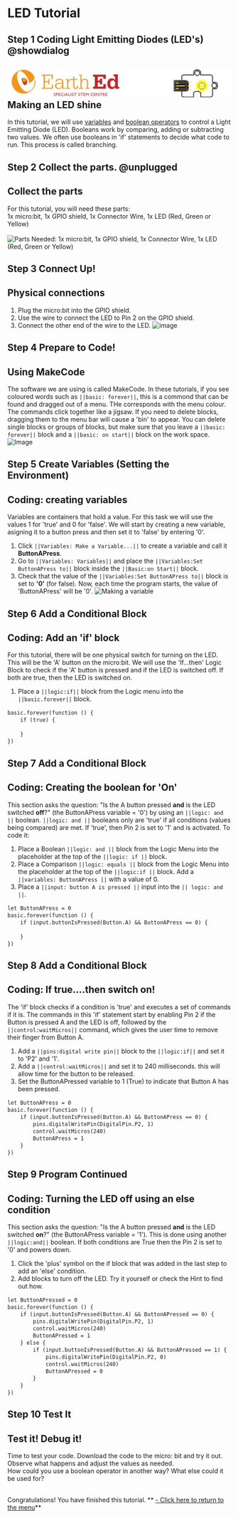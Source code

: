 # LED Tutorial

<!----LED Tutorial-----------------------------------Complete----
------Control an LED---------------------------------------------
----------------------------------------------------------------->

## Step 1 Coding Light Emitting Diodes (LED's) @showdialog

![](https://raw.githubusercontent.com/EarthEdSTEM/earthed-iot-programs-tutorials/master/Images/T_LED/LED_Banner.gif)
Making an LED shine
-----------------

In this tutorial, we will use [variables](https://launchschool.com/books/ruby/read/variables) and [boolean operators](https://www.youtube.com/watch?v=KrR7D58Onzw) to control a Light Emitting Diode (LED).
Booleans work by comparing, adding or subtracting two values. We often use booleans in 'if' statements to decide what code to run.
This process is called branching.

## Step 2 Collect the parts. @unplugged
Collect the parts
-----------------
For this tutorial, you will need these parts: <br>
1x micro:bit, 1x GPIO shield, 1x Connector Wire, 1x LED (Red, Green or Yellow) <br><br>
![Parts Needed: 1x micro:bit, 1x GPIO shield, 1x Connector Wire, 1x LED (Red, Green or Yellow) ](https://raw.githubusercontent.com/EarthEdSTEM/earthed-iot-programs-tutorials/master/Images/T_LED/IoT_LED_Parts_List.png)
<br>

## Step 3 Connect Up!
Physical connections
--------------------
1. Plug the micro:bit into the GPIO shield.
2. Use the wire to connect the LED to Pin 2 on the GPIO shield.
3. Connect the other end of the wire to the LED.
![image](https://raw.githubusercontent.com/EarthEdSTEM/earthed-iot-programs-tutorials/master/Images/T_LED/IoT_LED_Connections.png)

## Step 4 Prepare to Code!
Using MakeCode
------------------------------
The software we are using is called MakeCode. In these tutorials, if you see coloured words such as ``||basic: forever||``, this is a commond that can be found and dragged out of a menu. THe corresponds with the menu colour. The commands click together like a jigsaw. 
If you need to delete blocks, dragging them to the menu bar will cause a 'bin' to appear. 
You can delete single blocks or groups of blocks, but make sure that you leave 
a ``||basic: forever||`` block and a ``||basic: on start||`` block on the work space.
![Image](https://raw.githubusercontent.com/EarthEdSTEM/earthed-iot-programs-tutorials/master/Images/General/Delete_blocks.png)

## Step 5 Create Variables (Setting the Environment)
Coding: creating variables
--------------------------
Variables are containers that hold a value. For this task we will use the values 1 for 'true' and 0 for 'false'.
We will start by creating a new variable, asigning it to a button press and then set it to 'false' by entering '0'.
1. Click ``||Variables: Make a Variable...||`` to create a variable and call it **ButtonAPress**.
2. Go to ``||Variables: Variables||`` and place the ``||Variables:Set ButtonAPress to||`` block inside the ``||Basic:on Start||`` block.
3. Check that the value of the ``||Variables:Set ButtonAPress to||`` block is set to **'0'** (for false).
Now, each time the program starts, the value of 'ButtonAPress' will be '0'.
![Making a variable](https://raw.githubusercontent.com/EarthEdSTEM/earthed-iot-programs-tutorials/master/Images/T_LED/IoT_LED_Create_Variable.png)


## Step 6 Add a Conditional Block
Coding: Add an 'if' block
-----------------------
For this tutorial, there will be one physical switch for turning on the LED. This will be the 'A' button on the micro:bit. 
We will use the 'If...then' Logic Block to check if the 'A' button is pressed and if the LED is switched off. 
If both are true, then the LED is switched on.
1. Place a ``||logic:if||`` block from the Logic menu into the ``||basic.forever||`` block.

```blocks
basic.forever(function () {
    if (true) {
    	
    }
})
```

## Step 7 Add a Conditional Block
Coding: Creating the boolean for 'On'
-----------------------------------------------------
This section asks the question: "Is the A button pressed **and** is the LED switched **off**?" (the ButtonAPress variable = '0') by using an ``||logic: and ||`` boolean. ``||logic: and ||`` booleans only are 'true' if all conditions (values being compared) are met. If 'true', then Pin 2 is set to '1' and is activated. To code it:
1. Place a Boolean ``||logic: and ||`` block from the Logic Menu into the placeholder at the top of the ``||logic: if ||`` block.
2. Place a Comparison ``||logic: equals ||`` block from the Logic Menu into the placeholder at the top of the ``||logic:if ||`` block. Add a ``||variables: ButtonAPress ||`` with a value of 0.
3. Place a ``||input: button A is pressed ||`` input into the ``|| logic: and ||``.

```blocks
let ButtonAPress = 0
basic.forever(function () {
    if (input.buttonIsPressed(Button.A) && ButtonAPress == 0) {
    	
    }
})
```

## Step 8 Add a Conditional Block
Coding: If true....then switch on!
----------------------------------
The 'if' block checks if a condition is 'true' and executes a set of commands if it is. 
The commands in this 'if' statement start by enabling Pin 2 if the Button is pressed A and the LED is off, 
followed by the ``||control:waitMicros||`` command, which gives the user time to remove their finger from Button A.
1. Add a ``||pins:digital write pin||`` block to the ``||logic:if||`` and set it to 'P2' and '1'.
2. Add a ``||control:waitMicros||`` and set it to 240 milliseconds. this will allow time for the button to be released.
3. Set the ButtonAPressed variable to 1 (True) to indicate that Button A has been pressed.

```blocks
let ButtonAPress = 0
basic.forever(function () {
    if (input.buttonIsPressed(Button.A) && ButtonAPress == 0) {
        pins.digitalWritePin(DigitalPin.P2, 1)
        control.waitMicros(240)
        ButtonAPress = 1
    }
})
```
## Step 9 Program Continued
Coding: Turning the LED off using an else condition
---------------------------------------------------
This section asks the question: "Is the A button pressed **and** is the LED switched **on**?" (the ButtonAPress variable = '1'). 
This is done using another ``||logic:and||`` boolean. If both conditions are True then the Pin 2 is set to '0' and powers down.
1. Click the 'plus' symbol on the if block that was added in the last step to add an 'else' condition.
2. Add blocks to turn off the LED. Try it yourself or check the Hint to find out how.

```blocks
let ButtonAPressed = 0
basic.forever(function () {
    if (input.buttonIsPressed(Button.A) && ButtonAPressed == 0) {
        pins.digitalWritePin(DigitalPin.P2, 1)
        control.waitMicros(240)
        ButtonAPressed = 1
    } else {
        if (input.buttonIsPressed(Button.A) && ButtonAPressed == 1) {
            pins.digitalWritePin(DigitalPin.P2, 0)
            control.waitMicros(240)
            ButtonAPressed = 0
        }
    }
})
```

## Step 10 Test It
Test it! Debug it!
------------------
Time to test your code. Download the code to the micro: bit and try it out. Observe what happens and adjust the values as needed.<br>
How could you use a boolean operator in another way? What else could it be used for?<br><br>


Congratulations! You have finished this tutorial.
** [- Click here to return to the menu](https://sites.google.com/earthed.vic.edu.au/tutorial-iot/home)**<br>


<script src="https://makecode.com/gh-pages-embed.js" > </script><script>makeCodeRender("{{ site.makecode.home_url }}", "{{ site.github.owner_name }}/{ { site.github.repository_name } } ");</script>

